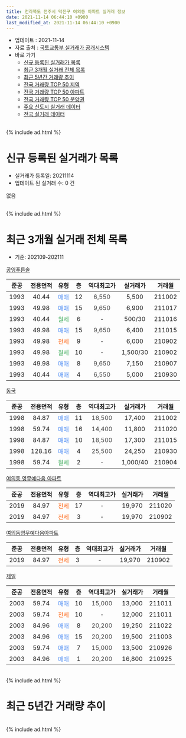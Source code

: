 ```yaml
---
title: 전라북도 전주시 덕진구 여의동 아파트 실거래 정보
date: 2021-11-14 06:44:10 +0900
last_modified_at: 2021-11-14 06:44:10 +0900
---
```


* 업데이트 : 2021-11-14
* 자료 출처 : [국토교통부 실거래가 공개시스템](http://rt.molit.go.kr)
* 바로 가기
    * [신규 등록된 실거래가 목록](#신규-등록된-실거래가-목록)
    * [최근 3개월 실거래 전체 목록](#최근-3개월-실거래-전체-목록)
    * [최근 5년간 거래량 추이](#최근-5년간-거래량-추이)
    * [전국 거래량 TOP 50 지역](https://inasie.github.io/apt-trade-info/최근-3개월-전국에서-가장-거래가-많이-발생한-지역)
    * [전국 거래량 TOP 50 아파트](https://inasie.github.io/apt-trade-info/최근-3개월-전국에서-가장-거래가-많이-발생한-아파트)
    * [전국 거래량 TOP 50 분양권](https://inasie.github.io/apt-trade-info/최근-3개월-전국에서-가장-거래가-많이-발생한-분양권)
    * [주요 신도시 실거래 데이터](https://inasie.github.io/apt-trade-info/주요-신도시)
    * [전국 실거래 데이터](https://inasie.github.io/apt-trade-info/전국)
<br>
{% include ad.html %}
<br>

# 신규 등록된 실거래가 목록
* 실거래가 등록일: 20211114
* 업데이트 된 실거래 수: 0 건

없음

<br>
{% include ad.html %}
<br>

# 최근 3개월 실거래 전체 목록
* 기준: 202109-202111


[공영푸른솔](https://search.naver.com/search.naver?query=%EC%A0%84%EB%9D%BC%EB%B6%81%EB%8F%84+%EC%A0%84%EC%A3%BC%EC%8B%9C+%EB%8D%95%EC%A7%84%EA%B5%AC+%EC%97%AC%EC%9D%98%EB%8F%99+%EA%B3%B5%EC%98%81%ED%91%B8%EB%A5%B8%EC%86%94)

|준공|전용면적|유형|층|역대최고가|실거래가|거래월|
|:---:|:---:|:---:|:---:|:---:|:---:|:---:|
|1993|40.44|<span style="color:#4285f3">매매</span>|12|<span style="color:#444444">6,550</span>|5,500|211002|
|1993|49.98|<span style="color:#4285f3">매매</span>|15|<span style="color:#444444">9,650</span>|6,900|211017|
|1993|40.44|<span style="color:#34a853">월세</span>|6|<span style="color:#444444">-</span>|500/30|211016|
|1993|49.98|<span style="color:#4285f3">매매</span>|15|<span style="color:#444444">9,650</span>|6,400|211015|
|1993|49.98|<span style="color:#ff5a00">전세</span>|9|<span style="color:#444444">-</span>|6,000|210902|
|1993|49.98|<span style="color:#34a853">월세</span>|10|<span style="color:#444444">-</span>|1,500/30|210902|
|1993|49.98|<span style="color:#4285f3">매매</span>|8|<span style="color:#444444">9,650</span>|7,150|210907|
|1993|40.44|<span style="color:#4285f3">매매</span>|4|<span style="color:#444444">6,550</span>|5,000|210930|

[동국](https://search.naver.com/search.naver?query=%EC%A0%84%EB%9D%BC%EB%B6%81%EB%8F%84+%EC%A0%84%EC%A3%BC%EC%8B%9C+%EB%8D%95%EC%A7%84%EA%B5%AC+%EC%97%AC%EC%9D%98%EB%8F%99+%EB%8F%99%EA%B5%AD)

|준공|전용면적|유형|층|역대최고가|실거래가|거래월|
|:---:|:---:|:---:|:---:|:---:|:---:|:---:|
|1998|84.87|<span style="color:#4285f3">매매</span>|11|<span style="color:#444444">18,500</span>|17,400|211002|
|1998|59.74|<span style="color:#4285f3">매매</span>|16|<span style="color:#444444">14,400</span>|11,800|211020|
|1998|84.87|<span style="color:#4285f3">매매</span>|10|<span style="color:#444444">18,500</span>|17,300|211015|
|1998|128.16|<span style="color:#4285f3">매매</span>|4|<span style="color:#444444">25,500</span>|24,250|210930|
|1998|59.74|<span style="color:#34a853">월세</span>|2|<span style="color:#444444">-</span>|1,000/40|210904|

[여의동 영무예다음 아파트](https://search.naver.com/search.naver?query=%EC%A0%84%EB%9D%BC%EB%B6%81%EB%8F%84+%EC%A0%84%EC%A3%BC%EC%8B%9C+%EB%8D%95%EC%A7%84%EA%B5%AC+%EC%97%AC%EC%9D%98%EB%8F%99+%EC%97%AC%EC%9D%98%EB%8F%99+%EC%98%81%EB%AC%B4%EC%98%88%EB%8B%A4%EC%9D%8C+%EC%95%84%ED%8C%8C%ED%8A%B8)

|준공|전용면적|유형|층|역대최고가|실거래가|거래월|
|:---:|:---:|:---:|:---:|:---:|:---:|:---:|
|2019|84.97|<span style="color:#ff5a00">전세</span>|17|<span style="color:#444444">-</span>|19,970|211020|
|2019|84.97|<span style="color:#ff5a00">전세</span>|3|<span style="color:#444444">-</span>|19,970|210902|

[여의동영무예다음아파트](https://search.naver.com/search.naver?query=%EC%A0%84%EB%9D%BC%EB%B6%81%EB%8F%84+%EC%A0%84%EC%A3%BC%EC%8B%9C+%EB%8D%95%EC%A7%84%EA%B5%AC+%EC%97%AC%EC%9D%98%EB%8F%99+%EC%97%AC%EC%9D%98%EB%8F%99%EC%98%81%EB%AC%B4%EC%98%88%EB%8B%A4%EC%9D%8C%EC%95%84%ED%8C%8C%ED%8A%B8)

|준공|전용면적|유형|층|역대최고가|실거래가|거래월|
|:---:|:---:|:---:|:---:|:---:|:---:|:---:|
|2019|84.97|<span style="color:#ff5a00">전세</span>|3|<span style="color:#444444">-</span>|19,970|210902|

[제일](https://search.naver.com/search.naver?query=%EC%A0%84%EB%9D%BC%EB%B6%81%EB%8F%84+%EC%A0%84%EC%A3%BC%EC%8B%9C+%EB%8D%95%EC%A7%84%EA%B5%AC+%EC%97%AC%EC%9D%98%EB%8F%99+%EC%A0%9C%EC%9D%BC)

|준공|전용면적|유형|층|역대최고가|실거래가|거래월|
|:---:|:---:|:---:|:---:|:---:|:---:|:---:|
|2003|59.74|<span style="color:#4285f3">매매</span>|10|<span style="color:#444444">15,000</span>|13,000|211011|
|2003|59.74|<span style="color:#ff5a00">전세</span>|10|<span style="color:#444444">-</span>|12,000|211011|
|2003|84.96|<span style="color:#4285f3">매매</span>|8|<span style="color:#444444">20,200</span>|19,250|211022|
|2003|84.96|<span style="color:#4285f3">매매</span>|15|<span style="color:#444444">20,200</span>|19,500|211003|
|2003|59.74|<span style="color:#4285f3">매매</span>|7|<span style="color:#444444">15,000</span>|13,500|210926|
|2003|84.96|<span style="color:#4285f3">매매</span>|1|<span style="color:#444444">20,200</span>|16,800|210925|


<br>
{% include ad.html %}
<br>

# 최근 5년간 거래량 추이


<div style="width:100%;">
    <canvas id="deal_progress" height="200"></canvas>
</div>

<script>
new Chart(document.getElementById("deal_progress"), {
    type: 'line',
    data: {
        labels: ['201611','201612','201701','201702','201703','201704','201705','201706','201707','201708','201709','201710','201711','201712','201801','201802','201803','201804','201805','201806','201807','201808','201809','201810','201811','201812','201901','201902','201903','201904','201905','201906','201907','201908','201909','201910','201911','201912','202001','202002','202003','202004','202005','202006','202007','202008','202009','202010','202011','202012','202101','202102','202103','202104','202105','202106','202107','202108','202109','202110','202111'],
        datasets: [{
            label: '매매',
            pointRadius: 1,
            data: [10, 6, 7, 10, 11, 6, 3, 8, 6, 2, 7, 8, 11, 4, 7, 3, 7, 8, 5, 5, 3, 5, 8, 6, 7, 8, 15, 7, 6, 8, 8, 8, 7, 5, 3, 5, 3, 12, 9, 11, 8, 8, 2, 5, 9, 12, 7, 10, 6, 14, 9, 7, 9, 16, 8, 11, 6, 9, 5, 9, 0],
            borderColor: "rgba(255, 201, 14, 1)",
            backgroundColor: "rgba(255, 201, 14, 0.5)",
            fill: false,
            lineTension: 0
        },{
            label: '전월세',
            pointRadius: 1,
            data: [2, 0, 4, 3, 1, 0, 2, 2, 3, 3, 1, 4, 0, 0, 3, 4, 1, 2, 4, 1, 1, 2, 1, 2, 1, 1, 2, 1, 3, 3, 2, 7, 3, 2, 2, 6, 7, 5, 5, 7, 3, 0, 5, 7, 2, 3, 2, 1, 1, 5, 2, 23, 281, 16, 7, 9, 4, 1, 5, 3, 0],
            borderColor: "rgba(0, 141, 185, 1)",
            backgroundColor: "rgba(0, 141, 185, 0.5)",
            fill: false,
            lineTension: 0
        }
        ]
    },
    options: {
        responsive: true,
        title: {
            display: false
        },
        tooltips: {
            mode: 'index',
            intersect: false
        },
        hover: {
            mode: 'nearest',
            intersect: true
        },
        scales: {
            xAxes: [{
                display: true,
                scaleLabel: {
                    display: true,
                    labelString: '년/월'
                }
            }],
            yAxes: [{
                display: true,
                ticks: {
                    suggestedMin: 0,
                },
                scaleLabel: {
                    display: true,
                    labelString: '실거래 수'
                }
            }]
        }
    }
});

</script>


<br>
{% include ad.html %}
<br>

